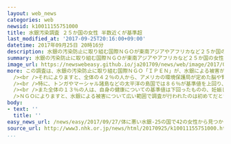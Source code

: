 ```yaml
---
layout: web_news
categories: web
newsid: k10011155751000
title: 水銀汚染調査 ２５か国の女性 半数近くが基準超
last_modified_at: '2017-09-25T20:16:00+09:00'
datetime: 2017年09月25日 20時16分
description: 水銀の汚染防止に取り組む国際ＮＧＯが東南アジアやアフリカなど２５か国の女性の毛髪を調べたところ、半数近くから基準値を上回る水銀が検出され、ＮＧＯは健康に深刻な影響が出るおそれがあるとして、早急に対策を講じるよう求めています。
summary: 水銀の汚染防止に取り組む国際ＮＧＯが東南アジアやアフリカなど２５か国の女性の毛髪を調べたところ、半数近くから基準値を上回る水銀が検出され、ＮＧＯは健康に深刻な影響が出るおそれがあるとして、早急に対策を講じるよう求めています。
image_url: https://newswebeasy.github.io/ja201709/news/web/image/2017/09/27/k10011155751000.jpg
more: この調査は、水銀の汚染防止に取り組む国際ＮＧＯ「ＩＰＥＮ」が、水銀による被害が広がっていると見られる東南アジアやアフリカを中心に去年までの２年間行ったもので、２５か国の１８歳から４４歳の女性１０４４人の毛髪の中の水銀の濃度を調べました。<br
  /><br />それによりますと、全体の４２％の人から、アメリカの環境保護局が定めた脳や腎臓に影響を及ぼすおそれがあるとされる基準値を上回る水銀が検出されたということです。<br
  /><br />特に、トンガやマーシャル諸島などの太平洋の島国では８６％が基準値を上回り、調査を行ったＮＧＯは、工場などから海に排出され、食物連鎖を通じて水銀の濃度が高くなった魚を食べる食生活が影響している可能性が高いとしています。<br
  /><br />また全体の１３％の人は、自身の健康についての基準値は下回ったものの、妊娠した場合、胎児の健康に影響が出るとされる基準値を上回りました。<br /><br
  />ＮＧＯによりますと、水銀による被害について広い範囲で調査が行われたのは初めてだということで、各国に対して、健康に深刻な影響が出るおそれがあるとして早急に対策を講じるよう求めています。
body:
- text: ''
  title: ''
easy_news_url: /news/easy/2017/09/27/体に悪い水銀-25の国で42の女性から見つかる/
source_url: http://www3.nhk.or.jp/news/html/20170925/k10011155751000.html
...
```

